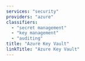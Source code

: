 ```yaml
---
services: "security"
providers: "azure"
classifiers:
  - "secret management"
  - "key management"
  - "auditing"
title: "Azure Key Vault"
linkTitle: "Azure Key Vault"
---
```

